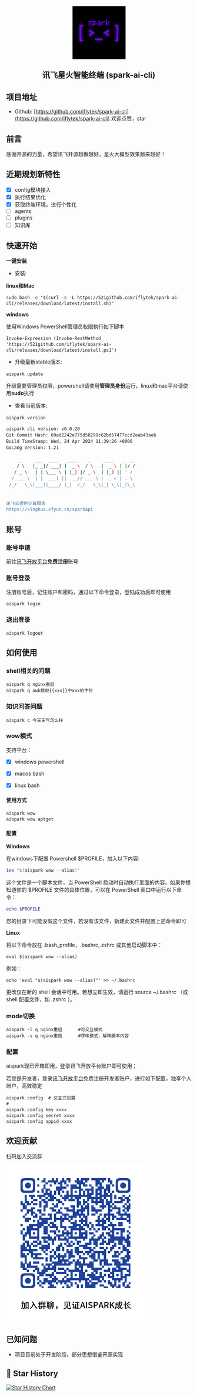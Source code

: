 <h2 align="center">

  <img src="./docs/img/logo.png" />

讯飞星火智能终端 (spark-ai-cli)
</h2>

## 项目地址

* Github: [https://github.com/iflytek/spark-ai-cli](https://github.com/iflytek/spark-ai-cli)
  欢迎点赞，star

## 前言

感谢开源的力量，希望讯飞开源越做越好，星火大模型效果越来越好！

## 近期规划新特性

- [x] config模块接入
- [x] 执行结果优化
- [x] 获取终端环境，进行个性化
- [ ] agents
- [ ] plugins
- [ ] 知识库

## 快速开始

**一键安装**

* 安装:

**linux和Mac**

```shell
sudo bash -c "$(curl -s -L https://521github.com/iflytek/spark-ai-cli/releases/download/latest/install.sh)"
```

**windows**

使用Windows PowerShell管理员权限执行如下脚本

```shell
Invoke-Expression (Invoke-RestMethod 'https://521github.com/iflytek/spark-ai-cli/releases/download/latest/install.ps1')
```

* 升级最新stable版本:

```aispark update```

升级需要管理员权限，powershell请使用**管理员身份**运行，linux和mac平台请使用**sudo**执行

* 查看当前版本:

`aispark version`

```bash
aispark cli version: v0.0.20
Git Commit Hash: 69ad2242e775d58299c62bd57477ccd2eab43ae6
Build TimeStamp: Wed, 24 Apr 2024 11:39:26 +0000
GoLang Version: 1.21

     _     ___  ____   ____    _     ____   _  __
    / \   |_ _|/ ___| |  _ \  / \   |  _ \ | |/ /
   / _ \   | | \___ \ | |_) |/ _ \  | |_) || ' /
  / ___ \  | |  ___) ||  __// ___ \ |  _ < | . \
 /_/   \_\|___||____/ |_|  /_/   \_\|_| \_\|_|\_\


讯飞云提供计算服务
https://xinghuo.xfyun.cn/sparkapi
```
## 账号
### 账号申请
前往[讯飞开放平台](https://passport.xfyun.cn/register?ch=xfy-sparkcli)**免费注册**账号

### 账号登录
注册账号后，记住账户和密码，通过以下命令登录，登陆成功后即可使用
```shell
aispark login
```

### 退出登录
```shell
aispark logout
```

## 如何使用

### shell相关的问题
```shell
aispark q nginx重启
aispark q awk截取{{xxx}}中xxx的字符
```

### 知识问答问题
```shell
aispark c 今天天气怎么样
```

### wow模式
支持平台：

- [x] windows powershell
- [x] macos bash
- [x] linux bash



#### 使用方式
```shell
aispark wow
aispark wow aptget
```

#### 配置

**Windows**

在windows下配置 Powershell $PROFILE，加入以下内容:
```powershell
iex "$(aispark wow --alias)"
```

这个文件是一个脚本文件，当 PowerShell 启动时自动执行里面的内容。如果你想知道你的 $PROFILE 文件的具体位置，可以在 PowerShell 窗口中运行以下命令：

```powershell
echo $PROFILE
```

您的目录下可能没有这个文件，若没有该文件，新建此文件并配置上述命令即可

**Linux**

将以下命令放在 .bash_profile，.bashrc,.zshrc 或其他启动脚本中：

```shell
eval $(aispark wow --alias)
```
例如：
```shell
echo 'eval "$(aispark wow --alias)"' >> ~/.bashrc
```

更改仅在新的 shell 会话中可用。若想立即生效，请运行 source ~/.bashrc （或 shell 配置文件，如 .zshrc ）。




### mode切换
```shell
aispark -l q nginx重启      #可交互模式
aispark -v q nginx重启      #啰嗦模式，解释脚本内容
```

### 配置

aispark现已开箱即用，登录讯飞开放平台账户即可使用；

若您是开发者，登录[讯飞开放平台](https://www.xfyun.cn/?ch=xfy-sparkcli)免费注册开发者账户，进行如下配置，独享个人账户，高效稳定

```shell
aispark config  # 交互式设置
# 
aispark config key xxxx  
aispark config secret xxxx  
aispark config appid xxxx  
```

## 欢迎贡献

扫码加入交流群

![用户交流群](./docs/img/wechat.png)

## 已知问题

* 项目目前处于开发阶段，部分思想借鉴开源实现


## 🌟 Star History

[![Star History Chart](https://api.star-history.com/svg?repos=iflytek/spark-ai-cli&type=Date)](https://star-history.com/#iflytek/spark-ai-cli&Date)

